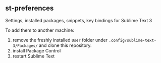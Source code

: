 ## st-preferences
Settings, installed packages, snippets, key bindings for Sublime Text 3

To add them to another machine: 
1. remove the freshly installed `User` folder under `.config/sublime-text-3/Packages/` and clone this repository.
2. install Package Control
3. restart Sublime Text
